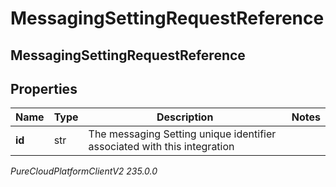 # MessagingSettingRequestReference

## MessagingSettingRequestReference

## Properties

|Name | Type | Description | Notes|
|------------ | ------------- | ------------- | -------------|
| **id** | str | The messaging Setting unique identifier associated with this integration | |



_PureCloudPlatformClientV2 235.0.0_
